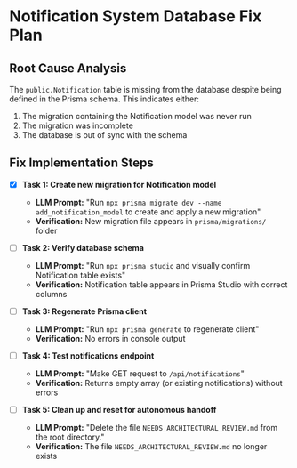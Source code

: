 # Notification System Database Fix Plan

## Root Cause Analysis
The `public.Notification` table is missing from the database despite being defined in the Prisma schema. This indicates either:
1. The migration containing the Notification model was never run
2. The migration was incomplete
3. The database is out of sync with the schema

## Fix Implementation Steps

- [x] **Task 1: Create new migration for Notification model**
  - **LLM Prompt:** "Run `npx prisma migrate dev --name add_notification_model` to create and apply a new migration"
  - **Verification:** New migration file appears in `prisma/migrations/` folder

- [ ] **Task 2: Verify database schema**
  - **LLM Prompt:** "Run `npx prisma studio` and visually confirm Notification table exists"
  - **Verification:** Notification table appears in Prisma Studio with correct columns

- [ ] **Task 3: Regenerate Prisma client**
  - **LLM Prompt:** "Run `npx prisma generate` to regenerate client"
  - **Verification:** No errors in console output

- [ ] **Task 4: Test notifications endpoint**
  - **LLM Prompt:** "Make GET request to `/api/notifications`"
  - **Verification:** Returns empty array (or existing notifications) without errors

- [ ] **Task 5: Clean up and reset for autonomous handoff**
  - **LLM Prompt:** "Delete the file `NEEDS_ARCHITECTURAL_REVIEW.md` from the root directory."
  - **Verification:** The file `NEEDS_ARCHITECTURAL_REVIEW.md` no longer exists